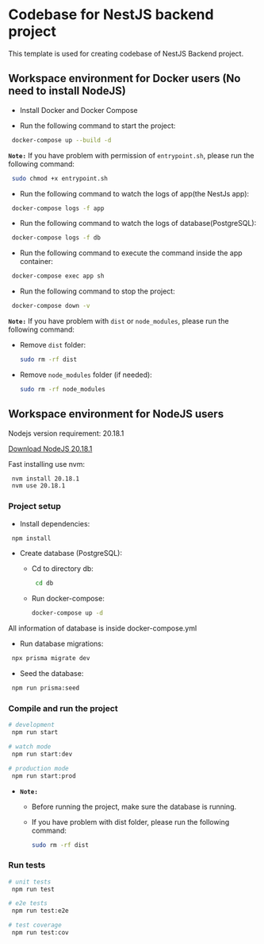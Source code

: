 # Codebase for NestJS backend project

This template is used for creating codebase of NestJS Backend project.

## Workspace environment for Docker users (No need to install NodeJS)

- Install Docker and Docker Compose

- Run the following command to start the project:

```bash
 docker-compose up --build -d
```

**`Note:`** If you have problem with permission of `entrypoint.sh`, please run the following command:

```bash
 sudo chmod +x entrypoint.sh
```

- Run the following command to watch the logs of app(the NestJs app):

```bash
 docker-compose logs -f app
```

- Run the following command to watch the logs of database(PostgreSQL):

```bash
 docker-compose logs -f db
```

- Run the following command to execute the command inside the app container:

```bash
 docker-compose exec app sh
```

- Run the following command to stop the project:

```bash
 docker-compose down -v
```

**`Note:`** If you have problem with `dist` or `node_modules`, please run the following command:

- Remove `dist` folder:

  ```bash
  sudo rm -rf dist 
  ```

- Remove `node_modules` folder (if needed):

  ```bash
  sudo rm -rf node_modules
  ```

## Workspace environment for NodeJS users

Nodejs version requirement: 20.18.1

[Download NodeJS 20.18.1](https://nodejs.org/download/release/v20.18.1/)

Fast installing use nvm:

```bash
 nvm install 20.18.1
 nvm use 20.18.1
```

### Project setup

- Install dependencies:

```bash
 npm install
```

- Create database (PostgreSQL):

  - Cd to directory db:

    ```bash
     cd db
    ```

  - Run docker-compose:

    ```bash
    docker-compose up -d
    ```

All information of database is inside docker-compose.yml

- Run database migrations:

```bash
 npx prisma migrate dev
```

- Seed the database:

```bash
 npm run prisma:seed
```

### Compile and run the project

```bash
# development
 npm run start

# watch mode
 npm run start:dev

# production mode
 npm run start:prod
```

- **`Note:`**
  - Before running the project, make sure the database is running.
  - If you have problem with dist folder, please run the following command:

    ```bash
    sudo rm -rf dist
    ```

### Run tests

```bash
# unit tests
 npm run test

# e2e tests
 npm run test:e2e

# test coverage
 npm run test:cov
```
